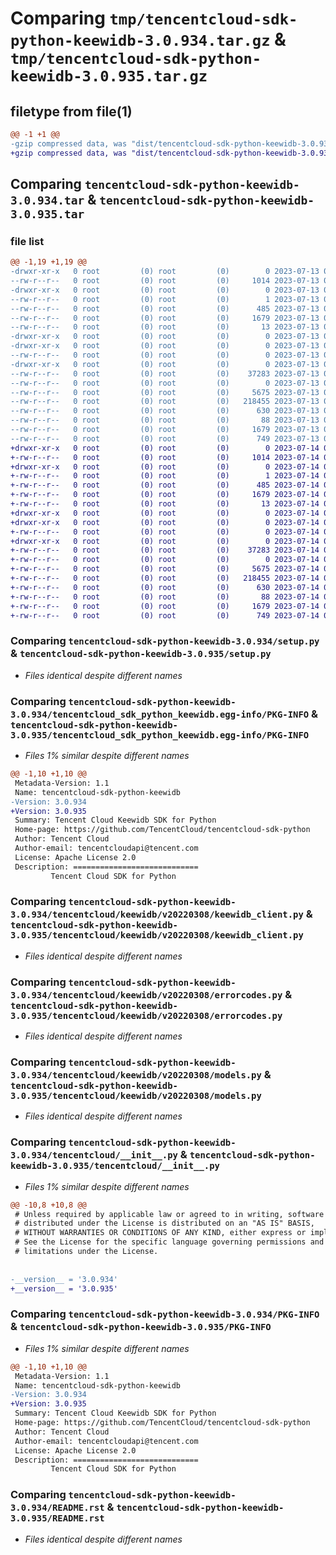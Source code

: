 # Comparing `tmp/tencentcloud-sdk-python-keewidb-3.0.934.tar.gz` & `tmp/tencentcloud-sdk-python-keewidb-3.0.935.tar.gz`

## filetype from file(1)

```diff
@@ -1 +1 @@
-gzip compressed data, was "dist/tencentcloud-sdk-python-keewidb-3.0.934.tar", last modified: Thu Jul 13 00:25:05 2023, max compression
+gzip compressed data, was "dist/tencentcloud-sdk-python-keewidb-3.0.935.tar", last modified: Fri Jul 14 00:33:17 2023, max compression
```

## Comparing `tencentcloud-sdk-python-keewidb-3.0.934.tar` & `tencentcloud-sdk-python-keewidb-3.0.935.tar`

### file list

```diff
@@ -1,19 +1,19 @@
-drwxr-xr-x   0 root         (0) root         (0)        0 2023-07-13 00:25:05.000000 tencentcloud-sdk-python-keewidb-3.0.934/
--rw-r--r--   0 root         (0) root         (0)     1014 2023-07-13 00:25:05.000000 tencentcloud-sdk-python-keewidb-3.0.934/setup.py
-drwxr-xr-x   0 root         (0) root         (0)        0 2023-07-13 00:25:05.000000 tencentcloud-sdk-python-keewidb-3.0.934/tencentcloud_sdk_python_keewidb.egg-info/
--rw-r--r--   0 root         (0) root         (0)        1 2023-07-13 00:25:05.000000 tencentcloud-sdk-python-keewidb-3.0.934/tencentcloud_sdk_python_keewidb.egg-info/dependency_links.txt
--rw-r--r--   0 root         (0) root         (0)      485 2023-07-13 00:25:05.000000 tencentcloud-sdk-python-keewidb-3.0.934/tencentcloud_sdk_python_keewidb.egg-info/SOURCES.txt
--rw-r--r--   0 root         (0) root         (0)     1679 2023-07-13 00:25:05.000000 tencentcloud-sdk-python-keewidb-3.0.934/tencentcloud_sdk_python_keewidb.egg-info/PKG-INFO
--rw-r--r--   0 root         (0) root         (0)       13 2023-07-13 00:25:05.000000 tencentcloud-sdk-python-keewidb-3.0.934/tencentcloud_sdk_python_keewidb.egg-info/top_level.txt
-drwxr-xr-x   0 root         (0) root         (0)        0 2023-07-13 00:25:05.000000 tencentcloud-sdk-python-keewidb-3.0.934/tencentcloud/
-drwxr-xr-x   0 root         (0) root         (0)        0 2023-07-13 00:25:05.000000 tencentcloud-sdk-python-keewidb-3.0.934/tencentcloud/keewidb/
--rw-r--r--   0 root         (0) root         (0)        0 2023-07-13 00:25:05.000000 tencentcloud-sdk-python-keewidb-3.0.934/tencentcloud/keewidb/__init__.py
-drwxr-xr-x   0 root         (0) root         (0)        0 2023-07-13 00:25:05.000000 tencentcloud-sdk-python-keewidb-3.0.934/tencentcloud/keewidb/v20220308/
--rw-r--r--   0 root         (0) root         (0)    37283 2023-07-13 00:25:05.000000 tencentcloud-sdk-python-keewidb-3.0.934/tencentcloud/keewidb/v20220308/keewidb_client.py
--rw-r--r--   0 root         (0) root         (0)        0 2023-07-13 00:25:05.000000 tencentcloud-sdk-python-keewidb-3.0.934/tencentcloud/keewidb/v20220308/__init__.py
--rw-r--r--   0 root         (0) root         (0)     5675 2023-07-13 00:25:05.000000 tencentcloud-sdk-python-keewidb-3.0.934/tencentcloud/keewidb/v20220308/errorcodes.py
--rw-r--r--   0 root         (0) root         (0)   218455 2023-07-13 00:25:05.000000 tencentcloud-sdk-python-keewidb-3.0.934/tencentcloud/keewidb/v20220308/models.py
--rw-r--r--   0 root         (0) root         (0)      630 2023-07-13 00:25:05.000000 tencentcloud-sdk-python-keewidb-3.0.934/tencentcloud/__init__.py
--rw-r--r--   0 root         (0) root         (0)       88 2023-07-13 00:25:05.000000 tencentcloud-sdk-python-keewidb-3.0.934/setup.cfg
--rw-r--r--   0 root         (0) root         (0)     1679 2023-07-13 00:25:05.000000 tencentcloud-sdk-python-keewidb-3.0.934/PKG-INFO
--rw-r--r--   0 root         (0) root         (0)      749 2023-07-13 00:25:05.000000 tencentcloud-sdk-python-keewidb-3.0.934/README.rst
+drwxr-xr-x   0 root         (0) root         (0)        0 2023-07-14 00:33:17.000000 tencentcloud-sdk-python-keewidb-3.0.935/
+-rw-r--r--   0 root         (0) root         (0)     1014 2023-07-14 00:33:17.000000 tencentcloud-sdk-python-keewidb-3.0.935/setup.py
+drwxr-xr-x   0 root         (0) root         (0)        0 2023-07-14 00:33:17.000000 tencentcloud-sdk-python-keewidb-3.0.935/tencentcloud_sdk_python_keewidb.egg-info/
+-rw-r--r--   0 root         (0) root         (0)        1 2023-07-14 00:33:17.000000 tencentcloud-sdk-python-keewidb-3.0.935/tencentcloud_sdk_python_keewidb.egg-info/dependency_links.txt
+-rw-r--r--   0 root         (0) root         (0)      485 2023-07-14 00:33:17.000000 tencentcloud-sdk-python-keewidb-3.0.935/tencentcloud_sdk_python_keewidb.egg-info/SOURCES.txt
+-rw-r--r--   0 root         (0) root         (0)     1679 2023-07-14 00:33:17.000000 tencentcloud-sdk-python-keewidb-3.0.935/tencentcloud_sdk_python_keewidb.egg-info/PKG-INFO
+-rw-r--r--   0 root         (0) root         (0)       13 2023-07-14 00:33:17.000000 tencentcloud-sdk-python-keewidb-3.0.935/tencentcloud_sdk_python_keewidb.egg-info/top_level.txt
+drwxr-xr-x   0 root         (0) root         (0)        0 2023-07-14 00:33:17.000000 tencentcloud-sdk-python-keewidb-3.0.935/tencentcloud/
+drwxr-xr-x   0 root         (0) root         (0)        0 2023-07-14 00:33:17.000000 tencentcloud-sdk-python-keewidb-3.0.935/tencentcloud/keewidb/
+-rw-r--r--   0 root         (0) root         (0)        0 2023-07-14 00:33:17.000000 tencentcloud-sdk-python-keewidb-3.0.935/tencentcloud/keewidb/__init__.py
+drwxr-xr-x   0 root         (0) root         (0)        0 2023-07-14 00:33:17.000000 tencentcloud-sdk-python-keewidb-3.0.935/tencentcloud/keewidb/v20220308/
+-rw-r--r--   0 root         (0) root         (0)    37283 2023-07-14 00:33:17.000000 tencentcloud-sdk-python-keewidb-3.0.935/tencentcloud/keewidb/v20220308/keewidb_client.py
+-rw-r--r--   0 root         (0) root         (0)        0 2023-07-14 00:33:17.000000 tencentcloud-sdk-python-keewidb-3.0.935/tencentcloud/keewidb/v20220308/__init__.py
+-rw-r--r--   0 root         (0) root         (0)     5675 2023-07-14 00:33:17.000000 tencentcloud-sdk-python-keewidb-3.0.935/tencentcloud/keewidb/v20220308/errorcodes.py
+-rw-r--r--   0 root         (0) root         (0)   218455 2023-07-14 00:33:17.000000 tencentcloud-sdk-python-keewidb-3.0.935/tencentcloud/keewidb/v20220308/models.py
+-rw-r--r--   0 root         (0) root         (0)      630 2023-07-14 00:33:17.000000 tencentcloud-sdk-python-keewidb-3.0.935/tencentcloud/__init__.py
+-rw-r--r--   0 root         (0) root         (0)       88 2023-07-14 00:33:17.000000 tencentcloud-sdk-python-keewidb-3.0.935/setup.cfg
+-rw-r--r--   0 root         (0) root         (0)     1679 2023-07-14 00:33:17.000000 tencentcloud-sdk-python-keewidb-3.0.935/PKG-INFO
+-rw-r--r--   0 root         (0) root         (0)      749 2023-07-14 00:33:17.000000 tencentcloud-sdk-python-keewidb-3.0.935/README.rst
```

### Comparing `tencentcloud-sdk-python-keewidb-3.0.934/setup.py` & `tencentcloud-sdk-python-keewidb-3.0.935/setup.py`

 * *Files identical despite different names*

### Comparing `tencentcloud-sdk-python-keewidb-3.0.934/tencentcloud_sdk_python_keewidb.egg-info/PKG-INFO` & `tencentcloud-sdk-python-keewidb-3.0.935/tencentcloud_sdk_python_keewidb.egg-info/PKG-INFO`

 * *Files 1% similar despite different names*

```diff
@@ -1,10 +1,10 @@
 Metadata-Version: 1.1
 Name: tencentcloud-sdk-python-keewidb
-Version: 3.0.934
+Version: 3.0.935
 Summary: Tencent Cloud Keewidb SDK for Python
 Home-page: https://github.com/TencentCloud/tencentcloud-sdk-python
 Author: Tencent Cloud
 Author-email: tencentcloudapi@tencent.com
 License: Apache License 2.0
 Description: ============================
         Tencent Cloud SDK for Python
```

### Comparing `tencentcloud-sdk-python-keewidb-3.0.934/tencentcloud/keewidb/v20220308/keewidb_client.py` & `tencentcloud-sdk-python-keewidb-3.0.935/tencentcloud/keewidb/v20220308/keewidb_client.py`

 * *Files identical despite different names*

### Comparing `tencentcloud-sdk-python-keewidb-3.0.934/tencentcloud/keewidb/v20220308/errorcodes.py` & `tencentcloud-sdk-python-keewidb-3.0.935/tencentcloud/keewidb/v20220308/errorcodes.py`

 * *Files identical despite different names*

### Comparing `tencentcloud-sdk-python-keewidb-3.0.934/tencentcloud/keewidb/v20220308/models.py` & `tencentcloud-sdk-python-keewidb-3.0.935/tencentcloud/keewidb/v20220308/models.py`

 * *Files identical despite different names*

### Comparing `tencentcloud-sdk-python-keewidb-3.0.934/tencentcloud/__init__.py` & `tencentcloud-sdk-python-keewidb-3.0.935/tencentcloud/__init__.py`

 * *Files 1% similar despite different names*

```diff
@@ -10,8 +10,8 @@
 # Unless required by applicable law or agreed to in writing, software
 # distributed under the License is distributed on an "AS IS" BASIS,
 # WITHOUT WARRANTIES OR CONDITIONS OF ANY KIND, either express or implied.
 # See the License for the specific language governing permissions and
 # limitations under the License.
 
 
-__version__ = '3.0.934'
+__version__ = '3.0.935'
```

### Comparing `tencentcloud-sdk-python-keewidb-3.0.934/PKG-INFO` & `tencentcloud-sdk-python-keewidb-3.0.935/PKG-INFO`

 * *Files 1% similar despite different names*

```diff
@@ -1,10 +1,10 @@
 Metadata-Version: 1.1
 Name: tencentcloud-sdk-python-keewidb
-Version: 3.0.934
+Version: 3.0.935
 Summary: Tencent Cloud Keewidb SDK for Python
 Home-page: https://github.com/TencentCloud/tencentcloud-sdk-python
 Author: Tencent Cloud
 Author-email: tencentcloudapi@tencent.com
 License: Apache License 2.0
 Description: ============================
         Tencent Cloud SDK for Python
```

### Comparing `tencentcloud-sdk-python-keewidb-3.0.934/README.rst` & `tencentcloud-sdk-python-keewidb-3.0.935/README.rst`

 * *Files identical despite different names*

